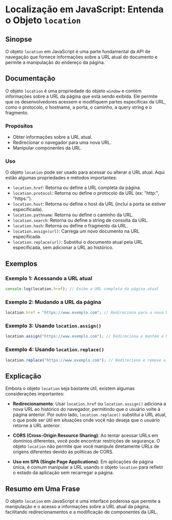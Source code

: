 <!--
Meta Description: # Localização em JavaScript: Entenda o Objeto `location` ## Sinopse O objeto `location` em JavaScript é uma parte fundamental da API de navegação que ...
Meta Keywords: url, location, atual, objeto, página
-->

# Localização em JavaScript: Entenda o Objeto `location`

## Sinopse
O objeto `location` em JavaScript é uma parte fundamental da API de navegação que fornece informações sobre a URL atual do documento e permite a manipulação do endereço da página.

## Documentação
O objeto `location` é uma propriedade do objeto `window` e contém informações sobre a URL da página que está sendo exibida. Ele permite que os desenvolvedores acessem e modifiquem partes específicas da URL, como o protocolo, o hostname, a porta, o caminho, a query string e o fragmento.

### Propósitos
- Obter informações sobre a URL atual.
- Redirecionar o navegador para uma nova URL.
- Manipular componentes da URL.

### Uso
O objeto `location` pode ser usado para acessar ou alterar a URL atual. Aqui estão algumas propriedades e métodos importantes:

- `location.href`: Retorna ou define a URL completa da página.
- `location.protocol`: Retorna ou define o protocolo da URL (ex: "http:", "https:").
- `location.host`: Retorna ou define o host da URL (inclui a porta se estiver especificada).
- `location.pathname`: Retorna ou define o caminho da URL.
- `location.search`: Retorna ou define a string de consulta da URL.
- `location.hash`: Retorna ou define o fragmento da URL.
- `location.assign(url)`: Carrega um novo documento na URL especificada.
- `location.replace(url)`: Substitui o documento atual pela URL especificada, sem adicionar a URL ao histórico.

## Exemplos
### Exemplo 1: Acessando a URL atual
```javascript
console.log(location.href); // Exibe a URL completa da página atual
```

### Exemplo 2: Mudando a URL da página
```javascript
location.href = "https://www.exemplo.com"; // Redireciona para a nova URL
```

### Exemplo 3: Usando `location.assign()`
```javascript
location.assign("https://www.exemplo.com"); // Redireciona e mantém a URL atual no histórico
```

### Exemplo 4: Usando `location.replace()`
```javascript
location.replace("https://www.exemplo.com"); // Redireciona e remove a URL atual do histórico
```

## Explicação
Embora o objeto `location` seja bastante útil, existem algumas considerações importantes:

- **Redirecionamento**: Usar `location.href` ou `location.assign()` adiciona a nova URL ao histórico do navegador, permitindo que o usuário volte à página anterior. Por outro lado, `location.replace()` substitui a URL atual, o que pode ser útil em situações onde você não deseja que o usuário retorne à URL anterior.
  
- **CORS (Cross-Origin Resource Sharing)**: Ao tentar acessar URLs em domínios diferentes, você pode encontrar restrições de segurança. O objeto `location` não permite que você manipule diretamente URLs de origens diferentes devido às políticas de CORS.

- **Uso em SPA (Single Page Applications)**: Em aplicações de página única, é comum manipular a URL usando o objeto `location` para refletir o estado da aplicação sem recarregar a página.

## Resumo em Uma Frase
O objeto `location` em JavaScript é uma interface poderosa que permite a manipulação e o acesso a informações sobre a URL atual da página, facilitando redirecionamentos e a modificação de componentes da URL.
